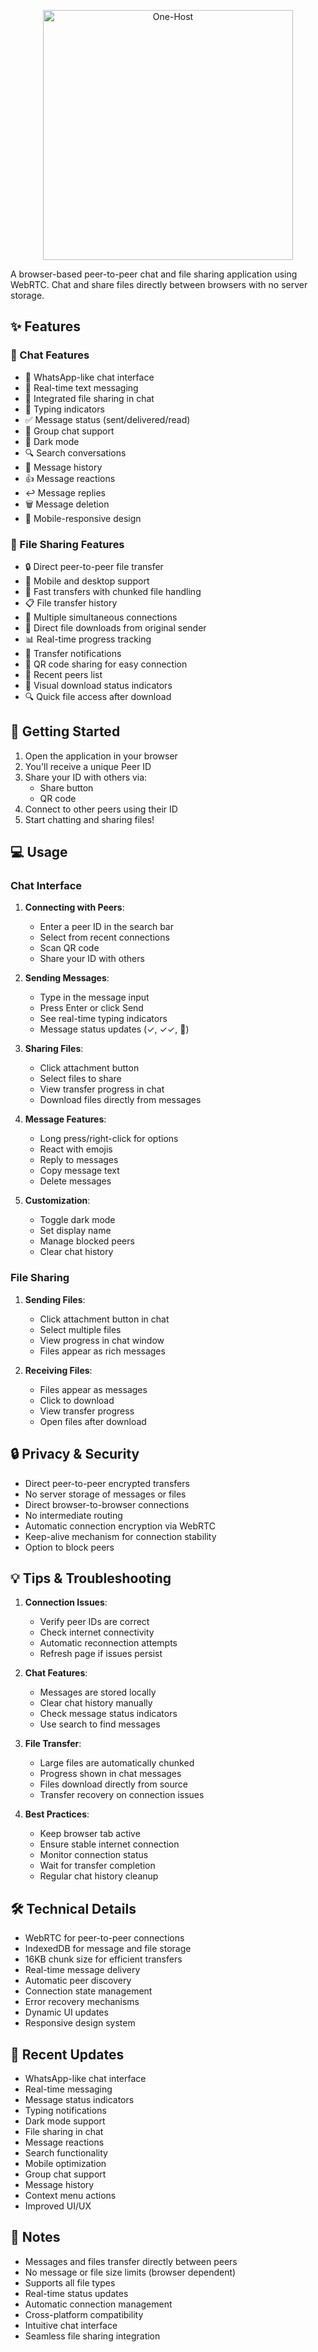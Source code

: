 <p align="center">
  <img src="assets/logo.svg" alt="One-Host" width="400">
</p>

A browser-based peer-to-peer chat and file sharing application using WebRTC. Chat and share files directly between browsers with no server storage.

## ✨ Features

### 💬 Chat Features
- 📱 WhatsApp-like chat interface
- 💭 Real-time text messaging
- 📎 Integrated file sharing in chat
- 🔔 Typing indicators
- ✅ Message status (sent/delivered/read)
- 👥 Group chat support
- 🌙 Dark mode
- 🔍 Search conversations
- 💾 Message history
- 👍 Message reactions
- ↩️ Message replies
- 🗑️ Message deletion
- 📱 Mobile-responsive design

### 📂 File Sharing Features
- 🔒 Direct peer-to-peer file transfer
- 📱 Mobile and desktop support
- 🚀 Fast transfers with chunked file handling
- 📋 File transfer history
- 🔄 Multiple simultaneous connections
- 🎯 Direct file downloads from original sender
- 📊 Real-time progress tracking
- 🔔 Transfer notifications
- 🔗 QR code sharing for easy connection
- 📝 Recent peers list
- 🎨 Visual download status indicators
- 🔍 Quick file access after download

## 🚀 Getting Started

1. Open the application in your browser
2. You'll receive a unique Peer ID
3. Share your ID with others via:
   - Share button
   - QR code
4. Connect to other peers using their ID
5. Start chatting and sharing files!

## 💻 Usage

### Chat Interface

1. **Connecting with Peers**:
   - Enter a peer ID in the search bar
   - Select from recent connections
   - Scan QR code
   - Share your ID with others

2. **Sending Messages**:
   - Type in the message input
   - Press Enter or click Send
   - See real-time typing indicators
   - Message status updates (✓, ✓✓, 💙)

3. **Sharing Files**:
   - Click attachment button
   - Select files to share
   - View transfer progress in chat
   - Download files directly from messages

4. **Message Features**:
   - Long press/right-click for options
   - React with emojis
   - Reply to messages
   - Copy message text
   - Delete messages

5. **Customization**:
   - Toggle dark mode
   - Set display name
   - Manage blocked peers
   - Clear chat history

### File Sharing

1. **Sending Files**:
   - Click attachment button in chat
   - Select multiple files
   - View progress in chat window
   - Files appear as rich messages

2. **Receiving Files**:
   - Files appear as messages
   - Click to download
   - View transfer progress
   - Open files after download

## 🔒 Privacy & Security

- Direct peer-to-peer encrypted transfers
- No server storage of messages or files
- Direct browser-to-browser connections
- No intermediate routing
- Automatic connection encryption via WebRTC
- Keep-alive mechanism for connection stability
- Option to block peers

## 💡 Tips & Troubleshooting

1. **Connection Issues**:
   - Verify peer IDs are correct
   - Check internet connectivity
   - Automatic reconnection attempts
   - Refresh page if issues persist

2. **Chat Features**:
   - Messages are stored locally
   - Clear chat history manually
   - Check message status indicators
   - Use search to find messages

3. **File Transfer**:
   - Large files are automatically chunked
   - Progress shown in chat messages
   - Files download directly from source
   - Transfer recovery on connection issues

4. **Best Practices**:
   - Keep browser tab active
   - Ensure stable internet connection
   - Monitor connection status
   - Wait for transfer completion
   - Regular chat history cleanup

## 🛠️ Technical Details

- WebRTC for peer-to-peer connections
- IndexedDB for message and file storage
- 16KB chunk size for efficient transfers
- Real-time message delivery
- Automatic peer discovery
- Connection state management
- Error recovery mechanisms
- Dynamic UI updates
- Responsive design system

## 🌟 Recent Updates

- WhatsApp-like chat interface
- Real-time messaging
- Message status indicators
- Typing notifications
- Dark mode support
- File sharing in chat
- Message reactions
- Search functionality
- Mobile optimization
- Group chat support
- Message history
- Context menu actions
- Improved UI/UX

## 📝 Notes

- Messages and files transfer directly between peers
- No message or file size limits (browser dependent)
- Supports all file types
- Real-time status updates
- Automatic connection management
- Cross-platform compatibility
- Intuitive chat interface
- Seamless file sharing integration
